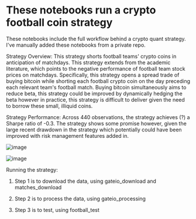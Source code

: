 # These notebooks run a crypto football coin strategy

These notebooks include the full workflow behind a crypto quant strategy. I've manually added these notebooks from a private repo.


Strategy Overview:
This strategy shorts football teams' crypto coins in anticipation of matchdays. This strategy extends from the academic literature, which points to the negative performance of football team stock prices on matchdays.
Specifically, this strategy opens a spread trade of buying bitcoin while shorting each football crypto coin on the day preceding each relevant team's football match. Buying bitcoin simultaneously aims to reduce beta, this strategy could be improved by dynamically hedging the beta however in practice, this strategy is difficult to deliver given the need to borrow these small, illiquid coins.

Strategy Performance:
Across 440 observations, the strategy achieves (?) a Sharpe ratio of -0.3. The strategy shows some promise however, given the large recent drawdown in the strategy which potentially could have been improved with risk management features added in.

![image](https://github.com/aronnyberg/quanty2/assets/53857832/0668a0dc-5acc-41b6-add5-d8eb92702a97)

![image](https://github.com/aronnyberg/quanty2/assets/53857832/3ee86156-7d7c-4a08-8000-3238f22bf3d3)



Running the strategy:
1. Step 1 is to download the data, using gateio_download and matches_download

2. Step 2 is to process the data, using gateio_processing

3. Step 3 is to test, using football_test
